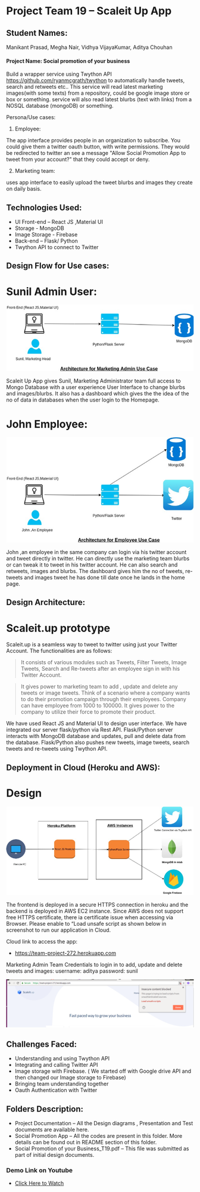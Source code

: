 ﻿
# Project Team 19 – Scaleit Up App

## Student Names:
Manikant Prasad,
Megha Nair,
Vidhya VijayaKumar,
Aditya Chouhan

#### Project Name: Social promotion of your business

Build a wrapper service using Twython API https://github.com/ryanmcgrath/twython to automatically handle tweets, search and retweets etc.. This service will read latest marketing images(with some texts) from a repository, could be google image store or box or something. service will also read latest blurbs (text with links) from a NOSQL database (mongoDB)  or something.

Persona/Use cases:

1. Employee:

The app interface provides people in an organization to subscribe. You could give them a twitter oauth button, with write permissions. They would be redirected to twitter an see a message "Allow Social Promotion App to tweet from your account?" that they could accept or deny.

2. Marketing team:

uses app interface to  easily upload the tweet blurbs and images they create on daily basis.


## Technologies Used:
* UI Front-end – React JS ,Material UI
* Storage - MongoDB
* Image Storage - Firebase
* Back-end – Flask/ Python
* Twython API to connect to Twitter

## Design Flow for Use cases:

# Sunil Admin User:

<img src ="https://raw.githubusercontent.com/SJSU272LabSP18/Project-Team-19/master/Project%20Documentation/Design%20Flow-%20Marketing%20Team.jpeg">

Scaleit Up App gives Sunil, Marketing Administrator team full access to Mongo Database with a user experience User Interface to change blurbs and images/blurbs. It also has a dashboard which gives the the idea of the no of data in databases when the user login to the Homepage.

# John Employee:

<img src ="https://raw.githubusercontent.com/SJSU272LabSP18/Project-Team-19/master/Project%20Documentation/Design%20Flow%20-Employee%20.jpg">

John ,an employee in the same company can login via his twitter account and tweet directly in twitter. He can directly use the marketing team blurbs or can tweak it to tweet in his twitter account. He can also search and retweets, images and blurbs. The dashboard gives him the no of tweets, re-tweets and images tweet he has done till date once he lands in the home page.

## Design Architecture:

# Scaleit.up prototype

Scaleit.up is a seamless way to tweet to twitter using just your Twitter Account. The functionalities are as follows:
> It consists of various modules such as Tweets, Filter Tweets, Image Tweets, Search and Re-tweets after an employee sign in with his Twitter Account. 

> It gives power to marketing team to add , update and delete any tweets or image tweets. Think of a scenario where a company wants to do their promotion campaign through their employees. Company can have employee from 1000 to 100000. It gives power to the company to utilize their force to promote their product.

We have used React JS and Material UI to design user interface. We have integrated our server flask/python via Rest API. Flask/Python server interacts with MongoDB database and updates, pull and delete data from the database. Flask/Python also pushes new tweets, image tweets, search tweets and re-tweets using Twython API.

## Deployment in Cloud (Heroku and AWS):

# Design

<img src ="https://github.com/SJSU272LabSP18/Project-Team-19/blob/master/Project%20Documentation/272%20Cloud%20Deployment.jpeg">

The frontend is deployed in a secure HTTPS connection in heroku and the backend is deployed in AWS EC2 instance. Since AWS does not support free HTTPS certificate, there ia certificate issue when accessing via Browser. Please enable to “Load unsafe script as shown below in screenshot to run our application in Cloud.

Cloud link to access the app:
* <a href="https://team-project-272.herokuapp.com" target="_blank">https://team-project-272.herokuapp.com</a>

Marketing Admin Team Credentials to login in to add, update and delete tweets and images:
username: aditya
password: sunil


<img src ="https://github.com/SJSU272LabSP18/Project-Team-19/blob/master/How%20to%20configure%20to%20run%20on%20Cloud.png">

## Challenges Faced:

* Understanding and using Twython API
* Integrating and calling Twitter API
* Image storage with Firebase. ( We started off with Google drive API and then changed our Image storage to Firebase)
* Bringing team understanding together
* Oauth Authentication with Twitter

## Folders Description:

* Project Documentation – All the Design diagrams , Presentation and Test documents are available here.
* Social Promotion App – All the codes are present in this folder. More details can be found out in README section of this folder.
* Social Promotion of your Business_T19.pdf – This file was submitted as part of initial design documents.

### Demo Link on Youtube
* <a href="https://youtu.be/Z7XPn7tGI18" target="_blank">Click Here to Watch</a>
